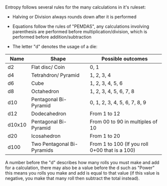 Entropy follows several rules for the many calculations in it's ruleset:

- Halving or Division always rounds down after it is performed

- Equations follow the rules of "PEMDAS", any calculations involving parenthesis are performed before multiplication/division, which is performed before addition/subtraction

- The letter "d" denotes the usage of a die:

| Name   | Shape                      | Possible outcomes                              |
| ------ | -------------------------- | ---------------------------------------------- |
| d2     | Flat disc/ Coin            | 0, 1                                           |
| d4     | Tetrahdron/ Pyramid        | 1, 2, 3, 4                                     |
| d6     | Cube                       | 1, 2, 3, 4, 5, 6                               |
| d8     | Octahedron                 | 1, 2, 3, 4, 5, 6, 7, 8                         |
| d10    | Pentagonal Bi-Pyramid      | 0, 1, 2, 3, 4, 5, 6, 7, 8, 9                   |
| d12    | Dodecahedron               | From 1 to 12                                   |
| d10x10 | Pentagonal Bi-Pyramid      | From 00 to 90 in multiples of 10               |
| d20    | Icosahedron                | From 1 to 20                                   |
| d100   | Two Pentagonal Bi-Pyramids | From 1 to 100 (If you roll 0+00 that is a 100) |

  A number before the "d" describes how many rolls you must make and add for a calculation, there may also be a value before the d such as "Power" this means you rolls you make and add is equal to that value (if this value is negative, you make that many roll then subtract the total instead).
